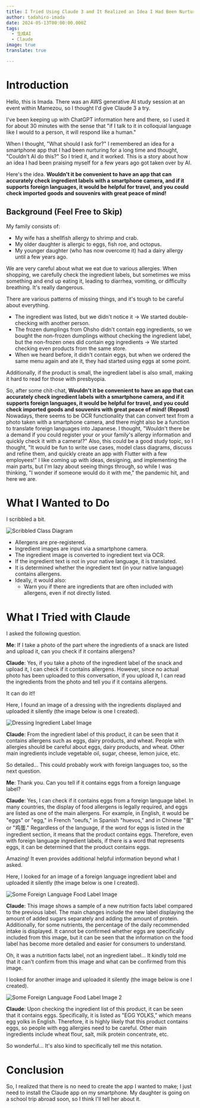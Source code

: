 ```yaml
---
title: I Tried Using Claude 3 and It Realized an Idea I Had Been Nurturing for an App
author: tadahiro-imada
date: 2024-05-13T00:00:00.000Z
tags:
  - 生成AI
  - Claude
image: true
translate: true

---
```





# Introduction
Hello, this is Imada.
There was an AWS generative AI study session at an event within Mamezou, so I thought I'd give Claude 3 a try.

I've been keeping up with ChatGPT information here and there, so I used it for about 30 minutes with the sense that "if I talk to it in colloquial language like I would to a person, it will respond like a human."

When I thought, "What should I ask for?" I remembered an idea for a smartphone app that I had been nurturing for a long time and thought, "Couldn't AI do this?" So I tried it, and it worked.
This is a story about how an idea I had been praising myself for a few years ago got taken over by AI.

Here's the idea.
**Wouldn't it be convenient to have an app that can accurately check ingredient labels with a smartphone camera, and if it supports foreign languages, it would be helpful for travel, and you could check imported goods and souvenirs with great peace of mind!**

## Background (Feel Free to Skip)
My family consists of:
- My wife has a shellfish allergy to shrimp and crab.
- My older daughter is allergic to eggs, fish roe, and octopus.
- My younger daughter (who has now overcome it) had a dairy allergy until a few years ago.

We are very careful about what we eat due to various allergies.
When shopping, we carefully check the ingredient labels, but sometimes we miss something and end up eating it, leading to diarrhea, vomiting, or difficulty breathing. It's really dangerous.

There are various patterns of missing things, and it's tough to be careful about everything.
- The ingredient was listed, but we didn't notice it → We started double-checking with another person.
- The frozen dumplings from Ohsho didn't contain egg ingredients, so we bought the non-frozen dumplings without checking the ingredient label, but the non-frozen ones did contain egg ingredients → We started checking even products from the same store.
- When we heard before, it didn't contain eggs, but when we ordered the same menu again and ate it, they had started using eggs at some point.

Additionally, if the product is small, the ingredient label is also small, making it hard to read for those with presbyopia.

So, after some chit-chat,
**Wouldn't it be convenient to have an app that can accurately check ingredient labels with a smartphone camera, and if it supports foreign languages, it would be helpful for travel, and you could check imported goods and souvenirs with great peace of mind! (Repost)**
Nowadays, there seems to be OCR functionality that can convert text from a photo taken with a smartphone camera, and there might also be a function to translate foreign languages into Japanese.
I thought, "Wouldn't there be a demand if you could register your or your family's allergy information and quickly check it with a camera!?"
Also, this could be a good study topic, so I thought, "It would be fun to write use cases, model class diagrams, discuss and refine them, and quickly create an app with Flutter with a few employees!"
I like coming up with ideas, designing, and implementing the main parts, but I'm lazy about seeing things through, so while I was thinking, "I wonder if someone would do it with me," the pandemic hit, and here we are.

# What I Wanted to Do
I scribbled a bit.

![Scribbled Class Diagram](/img/blogs/2024/0513_try_claude/model.png)

- Allergens are pre-registered.
- Ingredient images are input via a smartphone camera.
- The ingredient image is converted to ingredient text via OCR.
- If the ingredient text is not in your native language, it is translated.
- It is determined whether the ingredient text (in your native language) contains allergens.
- Ideally, it would also:
  - Warn you if there are ingredients that are often included with allergens, even if not directly listed.

# What I Tried with Claude
I asked the following question.

**Me**: If I take a photo of the part where the ingredients of a snack are listed and upload it, can you check if it contains allergens?

**Claude**: Yes, if you take a photo of the ingredient label of the snack and upload it, I can check if it contains allergens. However, since no actual photo has been uploaded to this conversation, if you upload it, I can read the ingredients from the photo and tell you if it contains allergens.

It can do it!!

Here, I found an image of a dressing with the ingredients displayed and uploaded it silently (the image below is one I created).

![Dressing Ingredient Label Image](/img/blogs/2024/0513_try_claude/ingredientsLabel1.png)

**Claude**: From the ingredient label of this product, it can be seen that it contains allergens such as eggs, dairy products, and wheat. People with allergies should be careful about eggs, dairy products, and wheat. Other main ingredients include vegetable oil, sugar, cheese, lemon juice, etc.

So detailed...
This could probably work with foreign languages too, so the next question.

**Me**: Thank you. Can you tell if it contains eggs from a foreign language label?

**Claude**: Yes, I can check if it contains eggs from a foreign language label. In many countries, the display of food allergens is legally required, and eggs are listed as one of the main allergens.
For example, in English, it would be "eggs" or "egg," in French "oeufs," in Spanish "huevos," and in Chinese "蛋" or "鸡蛋." Regardless of the language, if the word for eggs is listed in the ingredient section, it means that the product contains eggs.
Therefore, even with foreign language ingredient labels, if there is a word that represents eggs, it can be determined that the product contains eggs.

Amazing!
It even provides additional helpful information beyond what I asked.

Here, I looked for an image of a foreign language ingredient label and uploaded it silently (the image below is one I created).

![Some Foreign Language Food Label Image](/img/blogs/2024/0513_try_claude/ingredientsLabel2.png)

**Claude**: This image shows a sample of a new nutrition facts label compared to the previous label. The main changes include the new label displaying the amount of added sugars separately and adding the amount of protein. Additionally, for some nutrients, the percentage of the daily recommended intake is displayed. It cannot be confirmed whether eggs are specifically included from this image, but it can be seen that the information on the food label has become more detailed and easier for consumers to understand.

Oh, it was a nutrition facts label, not an ingredient label... It kindly told me that it can't confirm from this image and what can be confirmed from this image.

I looked for another image and uploaded it silently (the image below is one I created).

![Some Foreign Language Food Label Image 2](/img/blogs/2024/0513_try_claude/ingredientsLabel3.png)

**Claude**: Upon checking the ingredient list of this product, it can be seen that it contains eggs. Specifically, it is listed as "EGG YOLKS," which means egg yolks in English. Therefore, it is highly likely that this product contains eggs, so people with egg allergies need to be careful. Other main ingredients include wheat flour, salt, milk protein concentrate, etc.

So wonderful... It's also kind to specifically tell me this notation.

# Conclusion

So, I realized that there is no need to create the app I wanted to make; I just need to install the Claude app on my smartphone.
My daughter is going on a school trip abroad soon, so I think I'll tell her about it.
